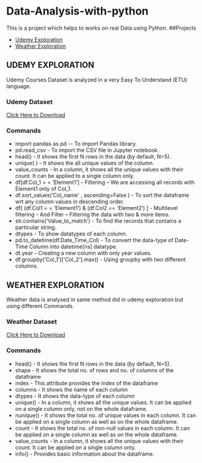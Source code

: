 # Data-Analysis-with-python
This is a project which helps to works on real Data using Python.
##Projects
 - [Udemy Exploration](https://github.com/Thilagavijayan/Data_Analysis_Projects/blob/main/Weather.ipynb)
 - [Weather Exploration](https://github.com/Thilagavijayan/Data_Analysis_Projects/blob/main/udemy_py.ipynb)
## UDEMY EXPLORATION
Udemy Courses Dataset is analyzed in a very Easy To Understand (ETU) language.
### Udemy Dataset
[Click Here to Download](https://drive.google.com/file/d/1zglnQkX756nfySz9RT8V3p1R6-69RHmS/view)
### Commands
* import pandas as pd -- To import Pandas library.
* pd.read_csv - To import the CSV file in Jupyter notebook.
* head() - It shows the first N rows in the data (by default, N=5).
* unique( ) - It shows the all unique values of the column.
* value_counts - In a column, it shows all the unique values with their count. It can be applied to a single column only.
* df[df.Col_1 = = ‘Element1’] - Filtering – We are accessing all records with Element1 only of Col_1.
* df.sort_values(‘Col_name' ,  ascending=False ) - To sort the dataframe wrt any column values in descending order.
* df[ (df.Col1 = = ‘Element1’) & (df.Col2 == ‘Element2’) ] - Multilevel filtering - And Filter – Filtering the data with two & more items.
* str.contains('Value_to_match’) - To find the records that contains a particular string.
* dtypes - To show datatypes of each column.
* pd.to_datetime(df.Date_Time_Col) - To convert the data-type of Date-Time Column into datetime[ns] datatype.
* dt.year - Creating a new column with only year values.
* df.groupby(‘Col_1’)['Col_2'].max() - Using groupby with two different columns.
## WEATHER EXPLORATION
Weather data is analysed in same method did in udemy exploration but using different Commands.
### Weather Dataset
[Click Here to Download](https://drive.google.com/file/d/1JvD4Ss2yS3d9X36YkWqmqZXLamNWLSFJ/view)
### Commands
* head() - It shows the first N rows in the data (by default, N=5).
* shape - It shows the total no. of rows and no. of columns of the dataframe
* index - This attribute provides the index of the dataframe
* columns - It shows the name of each column
* dtypes - It shows the data-type of each column
* unique() - In a column, it shows all the unique values. It can be applied on a single column only, not on the whole dataframe.
* nunique() - It shows the total no. of unique values in each column. It can be applied on a single column as well as on the whole dataframe.
* count - It shows the total no. of non-null values in each column. It can be applied on a single column as well as on the whole dataframe.
* value_counts - In a column, it shows all the unique values with their count. It can be applied on a single column only.
* info() - Provides basic information about the dataframe.
